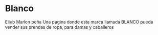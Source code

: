 # Blanco
Eliub Marlon peña
Una pagina donde esta marca llamada BLANCO pueda vender sus prendas de ropa, para damas y caballeros
